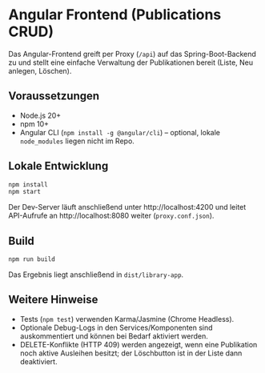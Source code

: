 # Angular Frontend (Publications CRUD)

Das Angular-Frontend greift per Proxy (`/api`) auf das Spring-Boot-Backend zu und stellt eine einfache Verwaltung der Publikationen bereit (Liste, Neu anlegen, Löschen).

## Voraussetzungen
- Node.js 20+
- npm 10+
- Angular CLI (`npm install -g @angular/cli`) – optional, lokale `node_modules` liegen nicht im Repo.

## Lokale Entwicklung
```bash
npm install
npm start
```
Der Dev-Server läuft anschließend unter http://localhost:4200 und leitet API-Aufrufe an http://localhost:8080 weiter (`proxy.conf.json`).

## Build
```bash
npm run build
```
Das Ergebnis liegt anschließend in `dist/library-app`.

## Weitere Hinweise
- Tests (`npm test`) verwenden Karma/Jasmine (Chrome Headless).
- Optionale Debug-Logs in den Services/Komponenten sind auskommentiert und können bei Bedarf aktiviert werden.
- DELETE-Konflikte (HTTP 409) werden angezeigt, wenn eine Publikation noch aktive Ausleihen besitzt; der Löschbutton ist in der Liste dann deaktiviert.
